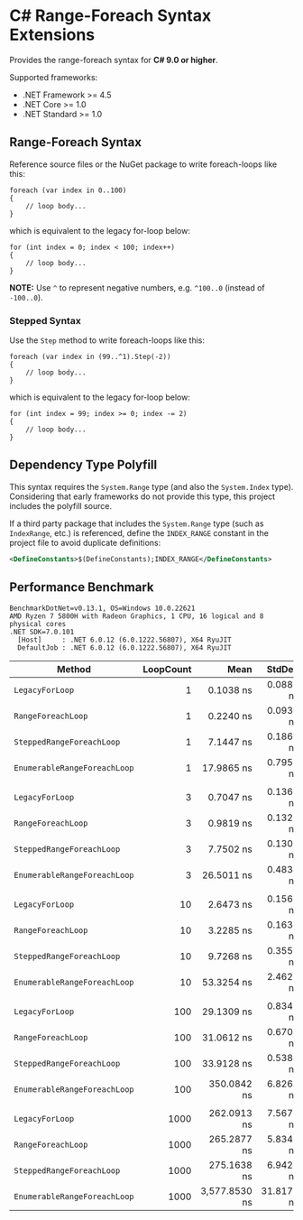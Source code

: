 # C# Range-Foreach Syntax Extensions

Provides the range-foreach syntax for **C# 9.0 or higher**.

Supported frameworks:

* .NET Framework >= 4.5
* .NET Core >= 1.0
* .NET Standard >= 1.0

## Range-Foreach Syntax

Reference source files or the NuGet package to write foreach-loops like this:

``` CSharp
foreach (var index in 0..100)
{
    // loop body...
}
```

which is equivalent to the legacy for-loop below:

``` CSharp
for (int index = 0; index < 100; index++)
{
    // loop body...
}
```

**NOTE:** Use `^` to represent negative numbers, e.g. `^100..0` (instead of `-100..0`).

### Stepped Syntax

Use the `Step` method to write foreach-loops like this:

``` CSharp
foreach (var index in (99..^1).Step(-2))
{
    // loop body...
}
```

which is equivalent to the legacy for-loop below:

``` CSharp
for (int index = 99; index >= 0; index -= 2)
{
    // loop body...
}
```

## Dependency Type Polyfill

This syntax requires the `System.Range` type (and also the `System.Index` type).
Considering that early frameworks do not provide this type, this project includes the polyfill source.

If a third party package that includes the `System.Range` type (such as `IndexRange`, etc.) is referenced,
define the `INDEX_RANGE` constant in the project file to avoid duplicate definitions:

``` XML
<DefineConstants>$(DefineConstants);INDEX_RANGE</DefineConstants>
```

## Performance Benchmark

``` PlainText
BenchmarkDotNet=v0.13.1, OS=Windows 10.0.22621
AMD Ryzen 7 5800H with Radeon Graphics, 1 CPU, 16 logical and 8 physical cores
.NET SDK=7.0.101
  [Host]     : .NET 6.0.12 (6.0.1222.56807), X64 RyuJIT
  DefaultJob : .NET 6.0.12 (6.0.1222.56807), X64 RyuJIT
```

|                       Method | LoopCount |          Mean |     StdDev | Ratio | RatioSD |
|----------------------------- |----------:|--------------:|-----------:|------:|--------:|
|              `LegacyForLoop` |         1 |     0.1038 ns |  0.0880 ns |     ? |       ? |
|           `RangeForeachLoop` |         1 |     0.2240 ns |  0.0930 ns |     ? |       ? |
|    `SteppedRangeForeachLoop` |         1 |     7.1447 ns |  0.1860 ns |     ? |       ? |
| `EnumerableRangeForeachLoop` |         1 |    17.9865 ns |  0.7955 ns |     ? |       ? |
|                              |           |               |            |       |         |
|              `LegacyForLoop` |         3 |     0.7047 ns |  0.1365 ns |  1.00 |    0.00 |
|           `RangeForeachLoop` |         3 |     0.9819 ns |  0.1322 ns |  1.45 |    0.35 |
|    `SteppedRangeForeachLoop` |         3 |     7.7502 ns |  0.1300 ns | 12.16 |    1.89 |
| `EnumerableRangeForeachLoop` |         3 |    26.5011 ns |  0.4834 ns | 41.49 |    5.99 |
|                              |           |               |            |       |         |
|              `LegacyForLoop` |        10 |     2.6473 ns |  0.1568 ns |  1.00 |    0.00 |
|           `RangeForeachLoop` |        10 |     3.2285 ns |  0.1636 ns |  1.22 |    0.09 |
|    `SteppedRangeForeachLoop` |        10 |     9.7268 ns |  0.3551 ns |  3.66 |    0.27 |
| `EnumerableRangeForeachLoop` |        10 |    53.3254 ns |  2.4620 ns | 20.16 |    1.38 |
|                              |           |               |            |       |         |
|              `LegacyForLoop` |       100 |    29.1309 ns |  0.8345 ns |  1.00 |    0.00 |
|           `RangeForeachLoop` |       100 |    31.0612 ns |  0.6702 ns |  1.07 |    0.04 |
|    `SteppedRangeForeachLoop` |       100 |    33.9128 ns |  0.5381 ns |  1.17 |    0.04 |
| `EnumerableRangeForeachLoop` |       100 |   350.0842 ns |  6.8264 ns | 12.07 |    0.40 |
|                              |           |               |            |       |         |
|              `LegacyForLoop` |      1000 |   262.0913 ns |  7.5677 ns |  1.00 |    0.00 |
|           `RangeForeachLoop` |      1000 |   265.2877 ns |  5.8342 ns |  1.01 |    0.03 |
|    `SteppedRangeForeachLoop` |      1000 |   275.1638 ns |  6.9428 ns |  1.05 |    0.04 |
| `EnumerableRangeForeachLoop` |      1000 | 3,577.8530 ns | 31.8177 ns | 13.76 |    0.38 |
